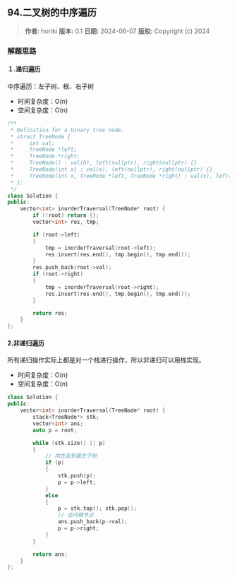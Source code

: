 ## 94.二叉树的中序遍历

> **作者:** horiki
> **版本:** 0.1
> **日期:** 2024-06-07
> **版权:** Copyright (c) 2024

### 解题思路
#### １.递归遍历

中序遍历：左子树、根、右子树

- 时间复杂度：O(n)
- 空间复杂度：O(n)

```C++
/**
 * Definition for a binary tree node.
 * struct TreeNode {
 *     int val;
 *     TreeNode *left;
 *     TreeNode *right;
 *     TreeNode() : val(0), left(nullptr), right(nullptr) {}
 *     TreeNode(int x) : val(x), left(nullptr), right(nullptr) {}
 *     TreeNode(int x, TreeNode *left, TreeNode *right) : val(x), left(left), right(right) {}
 * };
 */
class Solution {
public:
    vector<int> inorderTraversal(TreeNode* root) {
        if (!root) return {};
        vector<int> res, tmp;

        if (root->left)
        {
            tmp = inorderTraversal(root->left);
            res.insert(res.end(), tmp.begin(), tmp.end());
        }
        res.push_back(root->val);
        if (root->right)
        {
            tmp = inorderTraversal(root->right);
            res.insert(res.end(), tmp.begin(), tmp.end());
        }

        return res;
    }
};
```

#### 2.非递归遍历

所有递归操作实际上都是对一个栈进行操作，所以非递归可以用栈实现。

- 时间复杂度：O(n)
- 空间复杂度：O(n)

```C++
class Solution {
public:
    vector<int> inorderTraversal(TreeNode* root) {
        stack<TreeNode*> stk;
        vector<int> ans;
        auto p = root;

        while (stk.size() || p)
        {
            // 向左走到最左子树
            if (p)
            {
                stk.push(p);
                p = p->left;
            }
            else
            {
                p = stk.top(); stk.pop();
                // 访问根节点
                ans.push_back(p->val);
                p = p->right;
            }
        }

        return ans;
    }
};
```